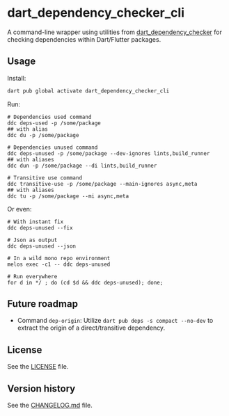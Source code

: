 # dart_dependency_checker_cli

A command-line wrapper using utilities from [dart_dependency_checker](https://pub.dev/packages/dart_dependency_checker)
for checking dependencies within Dart/Flutter packages.

## Usage

Install:

```bash
dart pub global activate dart_dependency_checker_cli
```

Run:

```
# Dependencies used command
ddc deps-used -p /some/package
## with alias
ddc du -p /some/package

# Dependencies unused command
ddc deps-unused -p /some/package --dev-ignores lints,build_runner
## with aliases
ddc dun -p /some/package --di lints,build_runner

# Transitive use command
ddc transitive-use -p /some/package --main-ignores async,meta
## with aliases
ddc tu -p /some/package --mi async,meta
```

Or even:

```
# With instant fix
ddc deps-unused --fix

# Json as output
ddc deps-unused --json

# In a wild mono repo environment
melos exec -c1 -- ddc deps-unused

# Run everywhere
for d in */ ; do (cd $d && ddc deps-unused); done;
```

## Future roadmap

- Command `dep-origin`: Utilize `dart pub deps -s compact --no-dev` to extract the origin of a direct/transitive
  dependency.

## License

See the [LICENSE](LICENSE) file.

## Version history

See the [CHANGELOG.md](CHANGELOG.md) file.
